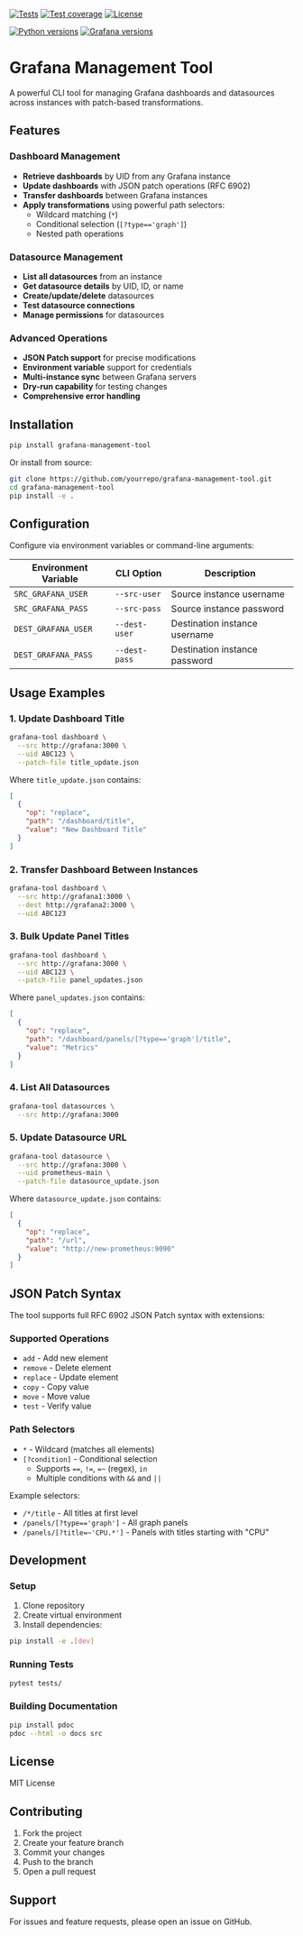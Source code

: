 [![Tests](https://github.com/panodata/grafana-client/workflows/Test/badge.svg)](https://github.com/panodata/grafana-client/actions?query=workflow%3ATest)
[![Test coverage](https://img.shields.io/codecov/c/gh/panodata/grafana-client.svg?style=flat-square)](https://codecov.io/gh/panodata/grafana-client/)
[![License](https://img.shields.io/github/license/panodata/grafana-client.svg?style=flat-square)](https://github.com/panodata/grafana-client/blob/main/LICENSE)

[![Python versions](https://img.shields.io/pypi/pyversions/grafana-client.svg?style=flat-square)]()
[![Grafana versions](https://img.shields.io/badge/Grafana-5.x%20--%2011.x-blue.svg?style=flat-square)](https://github.com/grafana/grafana)

# Grafana Management Tool

A powerful CLI tool for managing Grafana dashboards and datasources across instances with patch-based transformations.

## Features

### Dashboard Management
- **Retrieve dashboards** by UID from any Grafana instance
- **Update dashboards** with JSON patch operations (RFC 6902)
- **Transfer dashboards** between Grafana instances
- **Apply transformations** using powerful path selectors:
  - Wildcard matching (`*`)
  - Conditional selection (`[?type=='graph']`)
  - Nested path operations

### Datasource Management
- **List all datasources** from an instance
- **Get datasource details** by UID, ID, or name
- **Create/update/delete** datasources
- **Test datasource connections**
- **Manage permissions** for datasources

### Advanced Operations
- **JSON Patch support** for precise modifications
- **Environment variable** support for credentials
- **Multi-instance sync** between Grafana servers
- **Dry-run capability** for testing changes
- **Comprehensive error handling**

## Installation

```bash
pip install grafana-management-tool
```

Or install from source:

```bash
git clone https://github.com/yourrepo/grafana-management-tool.git
cd grafana-management-tool
pip install -e .
```

## Configuration

Configure via environment variables or command-line arguments:

| Environment Variable       | CLI Option       | Description                     |
|----------------------------|------------------|---------------------------------|
| `SRC_GRAFANA_USER`         | `--src-user`     | Source instance username        |
| `SRC_GRAFANA_PASS`         | `--src-pass`     | Source instance password        |
| `DEST_GRAFANA_USER`        | `--dest-user`    | Destination instance username   |
| `DEST_GRAFANA_PASS`        | `--dest-pass`    | Destination instance password   |

## Usage Examples

### 1. Update Dashboard Title

```bash
grafana-tool dashboard \
  --src http://grafana:3000 \
  --uid ABC123 \
  --patch-file title_update.json
```

Where `title_update.json` contains:
```json
[
  {
    "op": "replace",
    "path": "/dashboard/title",
    "value": "New Dashboard Title"
  }
]
```

### 2. Transfer Dashboard Between Instances

```bash
grafana-tool dashboard \
  --src http://grafana1:3000 \
  --dest http://grafana2:3000 \
  --uid ABC123
```

### 3. Bulk Update Panel Titles

```bash
grafana-tool dashboard \
  --src http://grafana:3000 \
  --uid ABC123 \
  --patch-file panel_updates.json
```

Where `panel_updates.json` contains:
```json
[
  {
    "op": "replace",
    "path": "/dashboard/panels/[?type=='graph']/title",
    "value": "Metrics"
  }
]
```

### 4. List All Datasources

```bash
grafana-tool datasources \
  --src http://grafana:3000
```

### 5. Update Datasource URL

```bash
grafana-tool datasource \
  --src http://grafana:3000 \
  --uid prometheus-main \
  --patch-file datasource_update.json
```

Where `datasource_update.json` contains:
```json
[
  {
    "op": "replace",
    "path": "/url",
    "value": "http://new-prometheus:9090"
  }
]
```

## JSON Patch Syntax

The tool supports full RFC 6902 JSON Patch syntax with extensions:

### Supported Operations
- `add` - Add new element
- `remove` - Delete element
- `replace` - Update element
- `copy` - Copy value
- `move` - Move value
- `test` - Verify value

### Path Selectors
- `*` - Wildcard (matches all elements)
- `[?condition]` - Conditional selection
  - Supports `==`, `!=`, `=~` (regex), `in`
  - Multiple conditions with `&&` and `||`

Example selectors:
- `/*/title` - All titles at first level
- `/panels/[?type=='graph']` - All graph panels
- `/panels/[?title=~'CPU.*']` - Panels with titles starting with "CPU"

## Development

### Setup

1. Clone repository
2. Create virtual environment
3. Install dependencies:

```bash
pip install -e .[dev]
```

### Running Tests

```bash
pytest tests/
```

### Building Documentation

```bash
pip install pdoc
pdoc --html -o docs src
```

## License

MIT License

## Contributing

1. Fork the project
2. Create your feature branch
3. Commit your changes
4. Push to the branch
5. Open a pull request

## Support

For issues and feature requests, please open an issue on GitHub.

